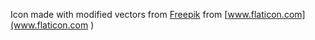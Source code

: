 Icon made with modified vectors from [Freepik](http://www.freepik.com) from [www.flaticon.com](www.flaticon.com )

